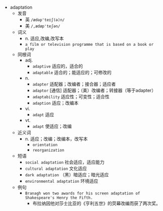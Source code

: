 - adaptation
  - 发音
    - 英 `/ædəp'teɪʃ(ə)n/`
    - 美 `/,ædæp'teʃən/`
  - 词义
    - n. 适应,改编,改写本
    - `a film or television programme that is based on a book or play`
  - 同根词
    - adj.
      - `adaptive` 适应的，适合的
      - `adaptable` 适合的；能适应的；可修改的
    - n.
      - `adapter` 适配器；改编者；接合器；适应者
      - `adaptor` [通信] 适配器；（美）改编者；转接器（等于adapter）
      - `adaptability` 适应性；可变性；适合性
      - `adaption` 适应；改编本
    - vi.
      - `adapt` 适应
    - vt.
      - `adapt` 使适应；改编
  - 近义词
    - n. 适应；改编；改编本，改写本
      - `orientation`
      - `reorganization`
  - 短语
    - `social adaptation` 社会适应，适应能力 
    - `cultural adaptation` 文化适应 
    - `dark adaptation` （黑）暗适应；暗光适应 
    - `environmental adaptation` 环境适应 
  - 例句
    - `Branagh won two awards for his screen adaptation of Shakespeare's Henry the Fifth.`
      - 布拉纳因他对莎士比亚的《亨利五世》的荧幕改编而获了两次奖。

